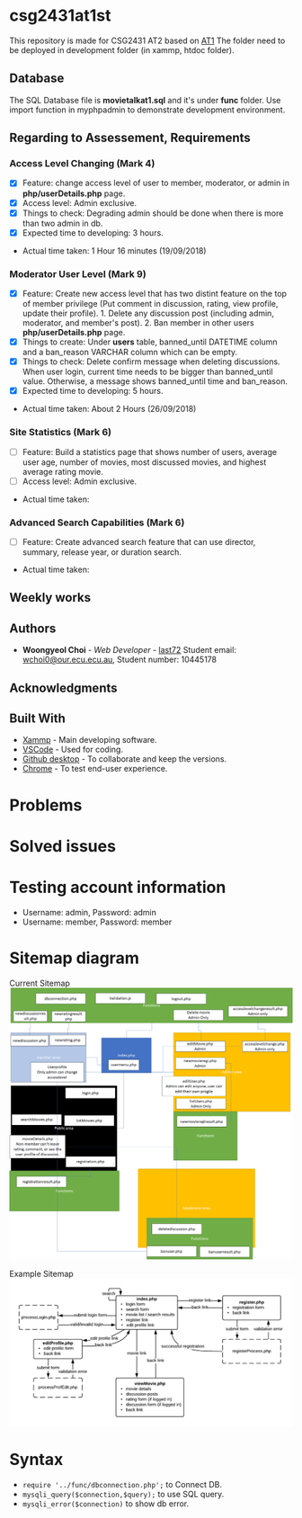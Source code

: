 # csg2431at1st
This repository is made for CSG2431 AT2 based on [AT1](https://github.com/last72/csg2431at1st/releases/tag/v1.0)
The folder need to be deployed in development folder (in xammp, htdoc folder).

## Database
The SQL Database file is **movietalkat1.sql** and it's under **func** folder.
Use import function in myphpadmin to demonstrate development environment.

## Regarding to Assessement, Requirements

### Access Level Changing (Mark 4)
- [X] Feature: change access level of user to member, moderator, or admin in **php/userDetails.php** page.
- [X] Access level: Admin exclusive.
- [X] Things to check: Degrading admin should be done when there is more than two admin in db.
- [X] Expected time to developing: 3 hours.
* Actual time taken: 1 Hour 16 minutes (19/09/2018)

### Moderator User Level (Mark 9)
- [X] Feature: Create new access level that has two distint feature on the top of member privilege (Put comment in discussion, rating, view profile, update their profile). 1. Delete any discussion post (including admin, moderator, and member's post). 2. Ban member in other users **php/userDetails.php** page.
- [X] Things to create: Under **users** table, banned_until DATETIME column and a ban_reason VARCHAR column which can be empty.
- [X] Things to check: Delete confirm message when deleting discussions. When user login, current time needs to be bigger than banned_until value. Otherwise, a message shows banned_until time and ban_reason.
- [X] Expected time to developing: 5 hours.
* Actual time taken: About 2 Hours (26/09/2018)

### Site Statistics (Mark 6)
- [ ] Feature: Build a statistics page that shows number of users, average user age, number of movies, most discussed movies, and highest average rating movie.
- [ ] Access level: Admin exclusive.
* Actual time taken:

### Advanced Search Capabilities (Mark 6)
- [ ] Feature: Create advanced search feature that can use director, summary, release year, or duration search.
* Actual time taken:

## Weekly works


## Authors

* **Woongyeol Choi** - *Web Developer* - [last72](https://github.com/last72/)
Student email: wchoi0@our.ecu.ecu.au, Student number: 10445178

## Acknowledgments

## Built With

* [Xammp](https://www.apachefriends.org/index.html) - Main developing software.
* [VSCode](https://code.visualstudio.com/) - Used for coding.
* [Github desktop](https://desktop.github.com/) - To collaborate and keep the versions.
* [Chrome](https://www.google.com/chrome/) - To test end-user experience.

# Problems

# Solved issues

# Testing account information
* Username: admin, Password: admin
* Username: member, Password: member
 
# Sitemap diagram
Current Sitemap
![Sitemap](/img/diagram.png?raw=true "Sitemap")

Example Sitemap
![Sitemap](/img/sitemapexample.png?raw=true "exampleSitemap")

# Syntax
* ```require '../func/dbconnection.php';``` to Connect DB.
* ```mysqli_query($connection,$query);``` to use SQL query.
* ```mysqli_error($connection)``` to show db error.
